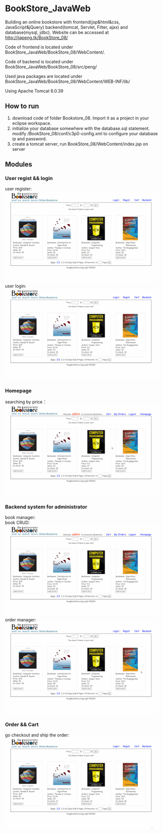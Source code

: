 # BookStore_JavaWeb
Building an online bookstore with frontend(jsp&html&css, JavaScript&jQuery) backend(tomcat, Servlet, Filter, ajax) and database(mysql, jdbc). Website can be accessed at http://jiapeng.tk/BookStore_08/  

Code of frontend is located under BookStore_JavaWeb/BookStore_08/WebContent/.  

Code of backend is located under BookStore_JavaWeb/BookStore_08/src/peng/  

Used java packages are located under BookStore_JavaWeb/BookStore_08/WebContent/WEB-INF/lib/  

Using Apache Tomcat 6.0.39  

## How to run
1. download code of folder Bookstore_08. Import it as a project in your eclipse workspace.  
2. initialize your database somewhere with the database.sql statement. modify /BookStore_08/conf/c3p0-config.xml to configure your database ip and password.
3. create a tomcat server, run BookStore_08/WebContent/index.jsp on server

## Modules
### User regist && login
user register:  
![gifview](mdpics/bookstoreregist.gif)  
user login:  
![gifview](mdpics/bookstoreLogin.gif)  
### Homepage
searching by price：  
![gifview](mdpics/homepage.gif) 
### Backend system for administrator
book manager:  
book CRUD:  
![gifview](mdpics/bookmanager.gif) 
order manager:  
![gifview](mdpics/ordermanager.gif) 
### Order && Cart
go checkout and ship the order: 
![gifview](mdpics/checkoutandship.gif) 

